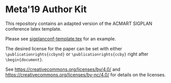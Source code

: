 Meta'19 Author Kit
==================

This repository contains an adapted version of the ACMART SIGPLAN conference latex template.

Please see [sigplanconf-template.tex](sigplanconf-template.tex) for an example.

The desired license for the paper can be set with either
`\publicationrights{ccbynd}` or `\publicationrights{ccby}` right after
`\begin{document}`.

See https://creativecommons.org/licenses/by/4.0/ and https://creativecommons.org/licenses/by-nc/4.0/ for details on the licenses.
